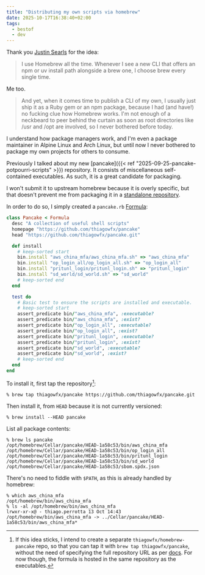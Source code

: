 ```yaml
---
title: "Distributing my own scripts via homebrew"
date: 2025-10-17T16:38:40+02:00
tags:
  - bestof
  - dev
---
```


Thank you [Justin
Searls](https://justin.searls.co/posts/how-to-distribute-your-own-scripts-via-homebrew/)
for the idea:

> I use Homebrew all the time. Whenever I see a new CLI that offers an npm or uv
> install path alongside a brew one, I choose brew every single time.

Me too.

> And yet, when it comes time to publish a CLI of my own, I usually just ship it
> as a Ruby gem or an npm package, because I had (and have!) no fucking clue how
> Homebrew works. I'm not enough of a neckbeard to peer behind the curtain as
> soon as root directories like /usr and /opt are involved, so I never bothered
> before today.

I understand how package managers work, and I'm even a package maintainer in
Alpine Linux and Arch Linux, but until now I never bothered to package my own
projects for others to consume.

Previously I talked about my new [pancake]({{< ref "2025-09-25-pancake-potpourri-scripts" >}}) repository. It consists of miscellaneous self-contained executables. As such, it is a great candidate for packaging.

I won't submit it to upstream homebrew because it is overly specific, but that
doesn't prevent me from packaging it in a [standalone
repository](https://docs.brew.sh/Taps).

In order to do so, I simply created a `pancake.rb` [Formula](https://github.com/thiagowfx/pancake/blob/1a58c53e3984b0a0b34b750a73dab793aff5ebe5/Formula/pancake.rb):

```ruby
class Pancake < Formula
  desc "A collection of useful shell scripts"
  homepage "https://github.com/thiagowfx/pancake"
  head "https://github.com/thiagowfx/pancake.git"

  def install
    # keep-sorted start
    bin.install "aws_china_mfa/aws_china_mfa.sh" => "aws_china_mfa"
    bin.install "op_login_all/op_login_all.sh" => "op_login_all"
    bin.install "pritunl_login/pritunl_login.sh" => "pritunl_login"
    bin.install "sd_world/sd_world.sh" => "sd_world"
    # keep-sorted end
  end

  test do
    # Basic test to ensure the scripts are installed and executable.
    # keep-sorted start
    assert_predicate bin/"aws_china_mfa", :executable?
    assert_predicate bin/"aws_china_mfa", :exist?
    assert_predicate bin/"op_login_all", :executable?
    assert_predicate bin/"op_login_all", :exist?
    assert_predicate bin/"pritunl_login", :executable?
    assert_predicate bin/"pritunl_login", :exist?
    assert_predicate bin/"sd_world", :executable?
    assert_predicate bin/"sd_world", :exist?
    # keep-sorted end
  end
end
```

To install it, first tap the repository[^1]:

```shell
% brew tap thiagowfx/pancake https://github.com/thiagowfx/pancake.git
```

Then install it, from `HEAD` because it is not currently versioned:

```shell
% brew install --HEAD pancake
```

List all package contents:

```shell
% brew ls pancake
/opt/homebrew/Cellar/pancake/HEAD-1a58c53/bin/aws_china_mfa
/opt/homebrew/Cellar/pancake/HEAD-1a58c53/bin/op_login_all
/opt/homebrew/Cellar/pancake/HEAD-1a58c53/bin/pritunl_login
/opt/homebrew/Cellar/pancake/HEAD-1a58c53/bin/sd_world
/opt/homebrew/Cellar/pancake/HEAD-1a58c53/sbom.spdx.json
```

There's no need to fiddle with `$PATH`, as this is already handled by homebrew:

```shell
% which aws_china_mfa
/opt/homebrew/bin/aws_china_mfa
% ls -al /opt/homebrew/bin/aws_china_mfa
lrwxr-xr-x@ - thiago.perrotta 13 Oct 14:43 /opt/homebrew/bin/aws_china_mfa -> ../Cellar/pancake/HEAD-1a58c53/bin/aws_china_mfa*
```

[^1]: If this idea sticks, I intend to create a separate
    `thiagowfx/homebrew-pancake` repo, so that you can tap it with `brew tap
    thiagowfx/pancake`, without the need of specifying the full repository URL
    as per
    [docs](https://docs.brew.sh/Taps#repository-naming-conventions-and-assumptions).
    For now though, the formula is hosted in the same repository as the
    executables.
